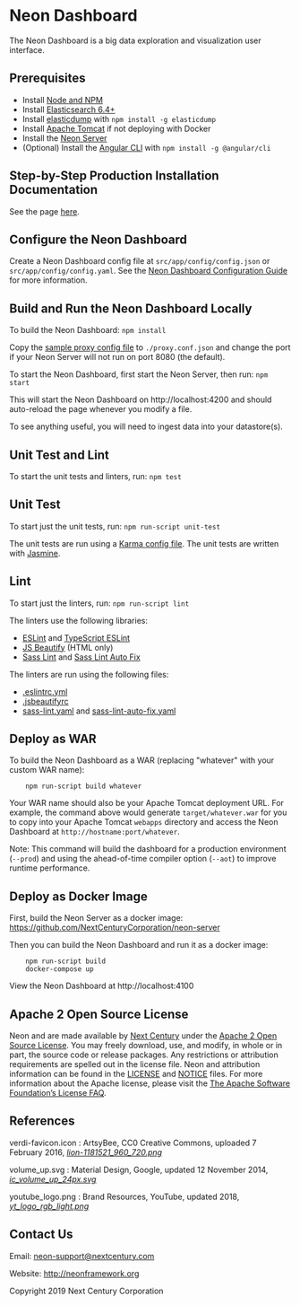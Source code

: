 # Neon Dashboard

The Neon Dashboard is a big data exploration and visualization user interface.

## Prerequisites

* Install [Node and NPM](https://nodejs.org/en/)
* Install [Elasticsearch 6.4+](https://www.elastic.co/products/elasticsearch)
* Install [elasticdump](https://www.npmjs.com/package/elasticdump) with `npm install -g elasticdump`
* Install [Apache Tomcat](http://tomcat.apache.org/) if not deploying with Docker
* Install the [Neon Server](https://github.com/NextCenturyCorporation/neon-server)
* (Optional) Install the [Angular CLI](https://github.com/angular/angular-cli) with `npm install -g @angular/cli`

## Step-by-Step Production Installation Documentation

See the page [here](./STEP_BY_STEP_INSTALLATION.md).

## Configure the Neon Dashboard

Create a Neon Dashboard config file at `src/app/config/config.json` or `src/app/config/config.yaml`.  See the [Neon Dashboard Configuration Guide](./DASHBOARD_CONFIGURATION_GUIDE.md) for more information.

## Build and Run the Neon Dashboard Locally

To build the Neon Dashboard: `npm install`

Copy the [sample proxy config file](./sample.proxy.conf.json) to `./proxy.conf.json` and change the port if your Neon Server will not run on port 8080 (the default).

To start the Neon Dashboard, first start the Neon Server, then run: `npm start`

This will start the Neon Dashboard on http://localhost:4200 and should auto-reload the page whenever you modify a file.

To see anything useful, you will need to ingest data into your datastore(s).

## Unit Test and Lint

To start the unit tests and linters, run: `npm test`

## Unit Test

To start just the unit tests, run: `npm run-script unit-test`

The unit tests are run using a [Karma config file](./karma.conf.js).  The unit tests are written with [Jasmine](https://jasmine.github.io/).

## Lint

To start just the linters, run: `npm run-script lint`

The linters use the following libraries:
- [ESLint](https://eslint.org/) and [TypeScript ESLint](https://github.com/typescript-eslint/typescript-eslint)
- [JS Beautify](https://github.com/beautify-web/js-beautify) (HTML only)
- [Sass Lint](https://github.com/sasstools/sass-lint) and [Sass Lint Auto Fix](https://github.com/srowhani/sass-lint-auto-fix)

The linters are run using the following files:
- [.eslintrc.yml](./.eslintrc.yml)
- [.jsbeautifyrc](./.jsbeautifyrc)
- [sass-lint.yaml](./sass-lint.yaml) and [sass-lint-auto-fix.yaml](./sass-lint-auto-fix.yaml)

## Deploy as WAR

To build the Neon Dashboard as a WAR (replacing "whatever" with your custom WAR name):

        npm run-script build whatever

Your WAR name should also be your Apache Tomcat deployment URL.  For example, the command above would generate `target/whatever.war` for you to copy into your Apache Tomcat `webapps` directory and access the Neon Dashboard at `http://hostname:port/whatever`.

Note:  This command will build the dashboard for a production environment (`--prod`) and using the ahead-of-time compiler option (`--aot`) to improve runtime performance.

## Deploy as Docker Image

First, build the Neon Server as a docker image:  https://github.com/NextCenturyCorporation/neon-server

Then you can build the Neon Dashboard and run it as a docker image:

        npm run-script build
        docker-compose up

View the Neon Dashboard at http://localhost:4100

## Apache 2 Open Source License

Neon and  are made available by [Next Century](http://www.nextcentury.com) under the [Apache 2 Open Source License](http://www.apache.org/licenses/LICENSE-2.0.txt). You may freely download, use, and modify, in whole or in part, the source code or release packages. Any restrictions or attribution requirements are spelled out in the license file. Neon and  attribution information can be found in the [LICENSE](./LICENSE) and [NOTICE](./NOTICE.md) files. For more information about the Apache license, please visit the [The Apache Software Foundation’s License FAQ](http://www.apache.org/foundation/license-faq.html).

## References

verdi-favicon.icon : ArtsyBee, CC0 Creative Commons, uploaded 7 February 2016, [*lion-1181521_960_720.png*](https://pixabay.com/en/lion-egyptian-ancient-egypt-1181521/)

volume_up.svg : Material Design, Google, updated 12 November 2014, [*ic_volume_up_24px.svg*](https://github.com/google/material-design-icons/blob/master/av/svg/production/ic_volume_up_24px.svg)

youtube_logo.png : Brand Resources, YouTube, updated 2018, [*yt_logo_rgb_light.png*](https://www.youtube.com/yt/about/brand-resources/#logos-icons-colors)

## Contact Us

Email: neon-support@nextcentury.com

Website: http://neonframework.org

Copyright 2019 Next Century Corporation
